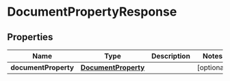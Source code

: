 
# DocumentPropertyResponse

## Properties
Name | Type | Description | Notes
------------ | ------------- | ------------- | -------------
**documentProperty** | [**DocumentProperty**](DocumentProperty.md) |  |  [optional]



